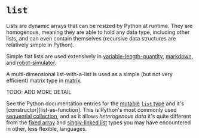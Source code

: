 # `list`

Lists are dynamic arrays that can be resized by Python at runtime. They are homogenous, meaning they are able to hold any data type, including other lists,  and can even contain themselves (recursive data structures are relatively simple in Python).

Simple flat lists are used extensively in [variable-length-quantity][variable-length-quantity], [markdown][markdown], and [robot-simulator][robot-simulator].

A multi-dimensional list-with-a-list is used as a simple (but not very efficient) matrix type in [matrix][matrix].

TODO: ADD MORE DETAIL

See the Python documentation entries for the [mutable][mutation] [`list` type][docs-list-type] and it's [constructor][list-as-function]. This is Python's most commonly used [sequential collection][docs-sequence-types], and as it allows _heterogenous data_ it's quite different from the [fixed array][general-concept-array] and [singly-linked list][general-concept-list] types you may have encountered in other, less flexible, languages.

[variable-length-quantity]: ../../exercise-concepts/variable-length-quantity.md
[markdown]: ../../exercise-concepts/markdown.md
[robot-simulator]: ../../exercise-concepts/robot-simulator.md
[matrix]: ../../exercise-concepts/matrix.md
[mutation]: ../../../../../reference/concepts/mutation.md
[general-concept-array]: ../../../../../reference/types/array.md
[general-concept-list]: ../../../../../reference/types/list.md
[docs-list-type]: https://docs.python.org/3/library/stdtypes.html#typesseq-list
[docs-list-as-function]: https://docs.python.org/3/library/stdtypes.html#list
[docs-sequence-types]: https://docs.python.org/3/library/stdtypes.html#typesseq
